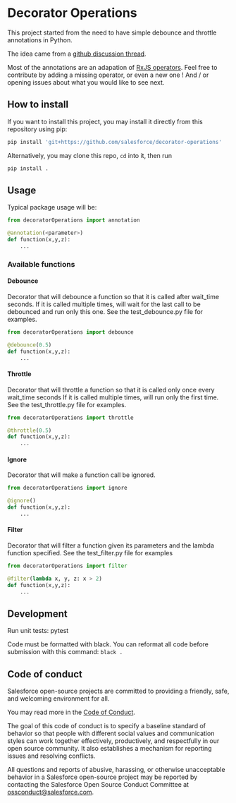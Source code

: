 # Decorator Operations

This project started from the need to have simple debounce and throttle annotations in Python.

The idea came from a [github discussion thread](https://gist.github.com/walkermatt/2871026).

Most of the annotations are an adapation of [RxJS operators](https://rxmarbles.com/). Feel free to contribute by adding a missing operator, or even a new one ! And / or opening issues about what you would like to see next.
 
## How to install

If you want to install this project, you may install it directly from this repository using pip:
```sh
pip install 'git+https://github.com/salesforce/decorator-operations'
```

Alternatively, you may clone this repo, `cd` into it, then run
```sh
pip install .
```
 
## Usage

Typical package usage will be:

```python
from decoratorOperations import annotation

@annotation(<parameter>)
def function(x,y,z):
    ...
```

### Available functions

#### Debounce
Decorator that will debounce a function so that it is called after wait_time seconds.
If it is called multiple times, will wait for the last call to be debounced and run only this one.
See the test_debounce.py file for examples.

```python
from decoratorOperations import debounce

@debounce(0.5)
def function(x,y,z):
    ...
```

#### Throttle

Decorator that will throttle a function so that it is called only once every wait_time seconds
If it is called multiple times, will run only the first time.
See the test_throttle.py file for examples.

```python
from decoratorOperations import throttle

@throttle(0.5)
def function(x,y,z):
    ...
```

#### Ignore
Decorator that will make a function call be ignored.

```python
from decoratorOperations import ignore

@ignore()
def function(x,y,z):
    ...
```

#### Filter
Decorator that will filter a function given its parameters and the lambda function specified.
See the test_filter.py file for examples

```python
from decoratorOperations import filter

@filter(lambda x, y, z: x > 2)
def function(x,y,z):
    ...
```

## Development
Run unit tests: pytest

Code must be formatted with black. You can reformat all code before submission with this command: `black .`


## Code of conduct

Salesforce open-source projects are committed to providing a friendly, safe, and welcoming environment for all. 

You may read more in the [Code of Conduct](./CODE_OF_CONDUCT.md).

The goal of this code of conduct is to specify a baseline standard of behavior so that people with different social values and communication styles can work together effectively, productively, and respectfully in our open source community. It also establishes a mechanism for reporting issues and resolving conflicts.

All questions and reports of abusive, harassing, or otherwise unacceptable behavior in a Salesforce open-source project may be reported by contacting the Salesforce Open Source Conduct Committee at ossconduct@salesforce.com.
